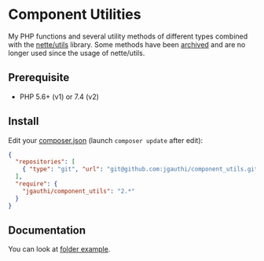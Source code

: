 # Component Utilities
My PHP functions and several utility methods of different types combined with the [nette/utils](https://doc.nette.org/en/utils) library. Some methods have been [archived](https://github.com/jgauthi/component_utils/tree/v2.1) and are no longer used since the usage of nette/utils.

## Prerequisite

* PHP 5.6+ (v1) or 7.4 (v2)

## Install
Edit your [composer.json](https://getcomposer.org) (launch `composer update` after edit):
```json
{
  "repositories": [
    { "type": "git", "url": "git@github.com:jgauthi/component_utils.git" }
  ],
  "require": {
    "jgauthi/component_utils": "2.*"
  }
}
```


## Documentation
You can look at [folder example](example).
